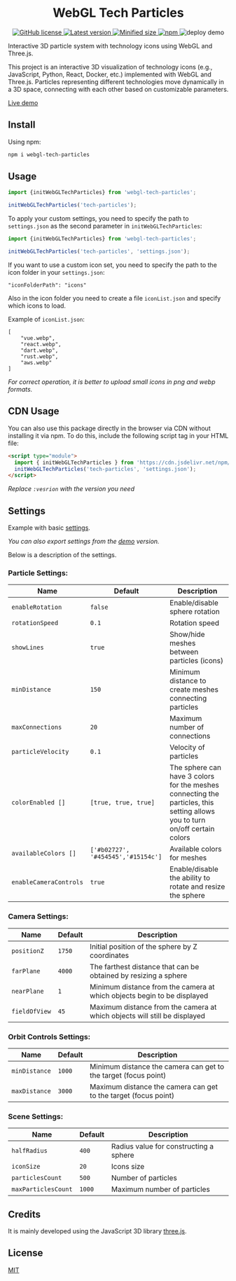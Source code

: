 <h1 align="center">WebGL Tech Particles</h1>

<div align="center">
  <a href="https://github.com/a-rudenko/webgl-tech-particles/blob/main/LICENSE">
    <img src="https://img.shields.io/github/license/a-rudenko/webgl-tech-particles" alt="GitHub license" >
  </a>
  <a href="https://www.npmjs.com/package/webgl-tech-particles">
    <img src="https://img.shields.io/npm/v/webgl-tech-particles" alt="Latest version">
  </a>
  <a href="https://www.npmjs.com/package/webgl-tech-particles">
    <img src="https://img.shields.io/bundlephobia/min/webgl-tech-particles" alt="Minified size">
  </a>
  <a href="https://www.npmjs.com/package/webgl-tech-particles">
    <img src="https://img.shields.io/npm/dw/webgl-tech-particles" alt="npm" >
  </a>
<img src="https://github.com/a-rudenko/webgl-tech-particles/actions/workflows/deploy.yml/badge.svg" alt="deploy demo" >
</div>

Interactive 3D particle system with technology icons using WebGL and Three.js.

This project is an interactive 3D visualization of technology icons (e.g., JavaScript, Python, React, Docker, etc.)
implemented with WebGL and Three.js. Particles representing different technologies move dynamically in a 3D space,
connecting with each other based on customizable parameters.

<a href="https://a-rudenko.github.io/webgl-tech-particles/demo.html">Live demo</a>

<h2>Install</h2>

Using npm:

```bash
npm i webgl-tech-particles
```

<h2>Usage</h2>

```js
import {initWebGLTechParticles} from 'webgl-tech-particles';

initWebGLTechParticles('tech-particles');
```

To apply your custom settings, you need to specify the path to `settings.json` as the second parameter
in `initWebGLTechParticles`:

```js
import {initWebGLTechParticles} from 'webgl-tech-particles';

initWebGLTechParticles('tech-particles', 'settings.json');
```

If you want to use a custom icon set, you need to specify the path to the icon folder in your `settings.json`:

```
"iconFolderPath": "icons"
```

Also in the icon folder you need to create a file `iconList.json` and specify which icons to load.

Example of `iconList.json`:

```
[
    "vue.webp",
    "react.webp",
    "dart.webp",
    "rust.webp",
    "aws.webp"
]
```

<i>For correct operation, it is better to upload small icons in png and webp formats.</i>

<h2>CDN Usage</h2>

You can also use this package directly in the browser via CDN without installing it via npm. To do this, include the following script tag in your HTML file:

```html
<script type="module">
  import { initWebGLTechParticles } from 'https://cdn.jsdelivr.net/npm/webgl-tech-particles@:vesrion/dist/webgl-tech-particles.js';
  initWebGLTechParticles('tech-particles', 'settings.json');
</script>
```

<i>Replace `:vesrion` with the version you need</i>

<h2>Settings</h2>

Example with basic <a href="https://github.com/a-rudenko/webgl-tech-particles/blob/main/settings.json">
settings</a>.

<i>You can also export settings from the <a href="https://a-rudenko.github.io/webgl-tech-particles/demo.html">demo</a> version.</i>

Below is a description of the settings.

<h3>Particle Settings:</h3>

| Name                   | Default                            | Description                                                                                                                 |
|------------------------|------------------------------------|-----------------------------------------------------------------------------------------------------------------------------|
| `enableRotation`       | `false`                            | Enable/disable sphere rotation                                                                                              |
| `rotationSpeed`        | `0.1`                              | Rotation speed                                                                                                              |
| `showLines`            | `true`                             | Show/hide meshes between particles (icons)                                                                                  |
| `minDistance`          | `150`                              | Minimum distance to create meshes connecting particles                                                                      |
| `maxConnections`       | `20`                               | Maximum number of connections                                                                                               |
| `particleVelocity`     | `0.1`                              | Velocity of particles                                                                                                       |
| `colorEnabled []`      | `[true, true, true]`               | The sphere can have 3 colors for the meshes connecting the particles, this setting allows you to turn on/off certain colors |
| `availableColors []`   | `['#b02727', '#454545','#15154c']` | Available colors for meshes                                                                                                 |
| `enableCameraControls` | `true`                             | Enable/disable the ability to rotate and resize the sphere                                                                  |

<h3>Camera Settings:</h3>

| Name          | Default | Description                                                               |
|---------------|---------|---------------------------------------------------------------------------|
| `positionZ`   | `1750`  | Initial position of the sphere by Z coordinates                           |
| `farPlane`    | `4000`  | The farthest distance that can be obtained by resizing a sphere           |
| `nearPlane`   | `1`     | Minimum distance from the camera at which objects begin to be displayed   |
| `fieldOfView` | `45`    | Maximum distance from the camera at which objects will still be displayed |

<h3>Orbit Controls Settings:</h3>

| Name          | Default | Description                                                     |
|---------------|---------|-----------------------------------------------------------------|
| `minDistance` | `1000`  | Minimum distance the camera can get to the target (focus point) |
| `maxDistance` | `3000`  | Maximum distance the camera can get to the target (focus point) |

<h3>Scene Settings:</h3>

| Name                | Default | Description                            |
|---------------------|---------|----------------------------------------|
| `halfRadius`        | `400`   | Radius value for constructing a sphere |
| `iconSize`          | `20`    | Icons size                             |
| `particlesCount`    | `500`   | Number of particles                    |
| `maxParticlesCount` | `1000`  | Maximum number of particles            |

<h2>Credits</h2>
It is mainly developed using the JavaScript 3D library <a href="https://github.com/mrdoob/three.js">three.js</a>.

<h2>License</h2>
<a href="https://github.com/a-rudenko/webgl-tech-particles/blob/main/LICENSE">MIT</a>
